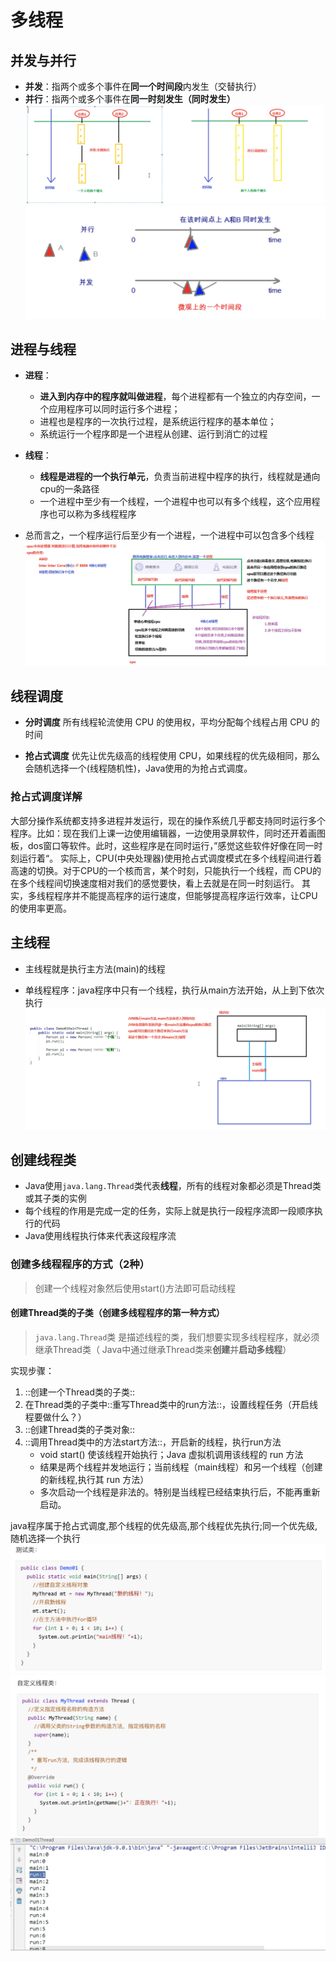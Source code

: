 # 多线程

## 并发与并行
* **并发**：指两个或多个事件在**同一个时间段**内发生（交替执行）
* **并行**：指两个或多个事件在**同一时刻发生（同时发生）**
![](%E5%A4%9A%E7%BA%BF%E7%A8%8B/%E6%88%AA%E5%B1%8F2021-03-01%2012.00.07.png)
![](%E5%A4%9A%E7%BA%BF%E7%A8%8B/%E6%88%AA%E5%B1%8F2021-03-01%2012.31.20.png)


## 进程与线程
*  **进程**：
	* **进入到内存中的程序就叫做进程**，每个进程都有一个独立的内存空间，一个应用程序可以同时运行多个进程；
	* 进程也是程序的一次执行过程，是系统运行程序的基本单位；
	* 系统运行一个程序即是一个进程从创建、运行到消亡的过程

* **线程**：
	* **线程是进程的一个执行单元**，负责当前进程中程序的执行，线程就是通向cpu的一条路径
	* 一个进程中至少有一个线程，一个进程中也可以有多个线程，这个应用程序也可以称为多线程程序
	
* 总而言之，一个程序运行后至少有一个进程，一个进程中可以包含多个线程
![](%E5%A4%9A%E7%BA%BF%E7%A8%8B/%E6%88%AA%E5%B1%8F2021-03-01%2012.26.57.png)


## 线程调度
* **分时调度** 
	所有线程轮流使用 CPU 的使用权，平均分配每个线程占用 CPU 的时间
 
* **抢占式调度** 
	优先让优先级高的线程使用 CPU，如果线程的优先级相同，那么会随机选择一个(线程随机性)，Java使用的为抢占式调度。


### 抢占式调度详解
大部分操作系统都支持多进程并发运行，现在的操作系统几乎都支持同时运行多个程序。比如：现在我们上课一边使用编辑器，一边使用录屏软件，同时还开着画图板，dos窗口等软件。此时，这些程序是在同时运行，”感觉这些软件好像在同一时刻运行着“。
实际上，CPU(中央处理器)使用抢占式调度模式在多个线程间进行着高速的切换。对于CPU的一个核而言，某个时刻，只能执行一个线程，而 CPU的在多个线程间切换速度相对我们的感觉要快，看上去就是在同一时刻运行。
其实，多线程程序并不能提高程序的运行速度，但能够提高程序运行效率，让CPU的使用率更高。

## 主线程
* 主线程就是执行主方法(main)的线程

* 单线程程序：java程序中只有一个线程，执行从main方法开始，从上到下依次执行
![](%E5%A4%9A%E7%BA%BF%E7%A8%8B/%E6%88%AA%E5%B1%8F2021-03-01%2012.39.26.png)


## 创建线程类
* Java使用`java.lang.Thread`类代表**线程**，所有的线程对象都必须是Thread类或其子类的实例
* 每个线程的作用是完成一定的任务，实际上就是执行一段程序流即一段顺序执行的代码
* Java使用线程执行体来代表这段程序流

### 创建多线程程序的方式（2种）

> 创建一个线程对象然后使用start()方法即可启动线程  

#### 创建Thread类的子类（创建多线程程序的第一种方式）

> `java.lang.Thread`类 是描述线程的类，我们想要实现多线程程序，就必须继承Thread类（ Java中通过继承Thread类来**创建**并**启动多线程**）  

实现步骤：
1. ::创建一个Thread类的子类::
2. 在Thread类的子类中::重写Thread类中的run方法::，设置线程任务（开启线程要做什么？）
3. ::创建Thread类的子类对象::
4. ::调用Thread类中的方法start方法::，开启新的线程，执行run方法
	* void start() 使该线程开始执行；Java 虚拟机调用该线程的 run 方法
	* 结果是两个线程并发地运行；当前线程（main线程）和另一个线程（创建的新线程,执行其 run 方法）
	* 多次启动一个线程是非法的。特别是当线程已经结束执行后，不能再重新启动。

java程序属于抢占式调度,那个线程的优先级高,那个线程优先执行;同一个优先级,随机选择一个执行
![](%E5%A4%9A%E7%BA%BF%E7%A8%8B/%E6%88%AA%E5%B1%8F2021-03-01%2012.51.50.png)
![](%E5%A4%9A%E7%BA%BF%E7%A8%8B/%E6%88%AA%E5%B1%8F2021-03-01%2012.52.39.png)
![](%E5%A4%9A%E7%BA%BF%E7%A8%8B/%E6%88%AA%E5%B1%8F2021-03-01%2012.52.20.png)
